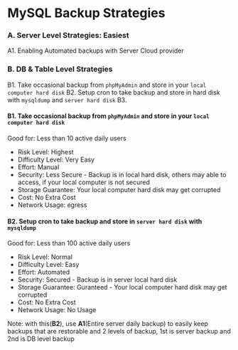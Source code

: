 # MySQL Backup Strategies

### A. Server Level Strategies: **Easiest**

A1. Enabling Automated backups with Server Cloud provider


### B. DB & Table Level Strategies

B1. Take occasional backup from `phpMyAdmin` and store in your `local computer hard disk`
B2. Setup cron to take backup and store in hard disk with `mysqldump` and `server hard disk`
B3. 

#### B1. Take occasional backup from `phpMyAdmin` and store in your `local computer hard disk`

Good for: Less than 10 active daily users

- Risk Level: Highest
- Difficulty Level: Very Easy
- Effort: Manual
- Security: Less Secure - Backup is in local hard disk, others may able to access, if your local computer is not secured
- Storage Guarantee: Your local computer hard disk may get corrupted
- Cost: No Extra Cost
- Network Usage: egress

#### B2. Setup cron to take backup and store in `server hard disk` with `mysqldump` 

Good for: Less than 100 active daily users

- Risk Level: Normal
- Difficulty Level: Easy
- Effort: Automated
- Security: Secured - Backup is in server local hard disk
- Storage Guarantee: Guranteed - Your local computer hard disk may get corrupted
- Cost: No Extra Cost
- Network Usage: No Usage

Note: with this(**B2**), use **A1**(Entire server daily backup) to easily keep backups that are restorable and 2 levels of backup, 1st is server backup and 2nd is DB level backup



